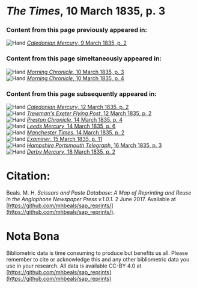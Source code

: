 # *The Times*, 10 March 1835, p. 3  
  
### Content from this page previously appeared in:  
![Hand](http://scissorsandpaste.net/wp-content/uploads/2017/06/smallhandpointer.png) [*Caledonian Mercury*, 9 March 1835, p. 2](https://mhbeals.github.io/sap_html/Caledonian-Mercury/Caledonian-Mercury-9-March-1835-p-2)  
  
### Content from this page simeltaneously appeared in:  
![Hand](http://scissorsandpaste.net/wp-content/uploads/2017/06/smallhandpointer.png) [*Morning Chronicle*, 10 March 1835, p. 3](https://mhbeals.github.io/sap_html/Morning-Chronicle/Morning-Chronicle-10-March-1835-p-3)  
![Hand](http://scissorsandpaste.net/wp-content/uploads/2017/06/smallhandpointer.png) [*Morning Chronicle*, 10 March 1835, p. 4](https://mhbeals.github.io/sap_html/Morning-Chronicle/Morning-Chronicle-10-March-1835-p-4)  
  
### Content from this page subsequently appeared in:  
![Hand](http://scissorsandpaste.net/wp-content/uploads/2017/06/smallhandpointer.png) [*Caledonian Mercury*, 12 March 1835, p. 2](https://mhbeals.github.io/sap_html/Caledonian-Mercury/Caledonian-Mercury-12-March-1835-p-2)  
![Hand](http://scissorsandpaste.net/wp-content/uploads/2017/06/smallhandpointer.png) [*Trewman's Exeter Flying Post*, 12 March 1835, p. 2](https://mhbeals.github.io/sap_html/Trewman's-Exeter-Flying-Post/Trewman's-Exeter-Flying-Post-12-March-1835-p-2)  
![Hand](http://scissorsandpaste.net/wp-content/uploads/2017/06/smallhandpointer.png) [*Preston Chronicle*, 14 March 1835, p. 4](https://mhbeals.github.io/sap_html/Preston-Chronicle/Preston-Chronicle-14-March-1835-p-4)  
![Hand](http://scissorsandpaste.net/wp-content/uploads/2017/06/smallhandpointer.png) [*Leeds Mercury*, 14 March 1835, p. 6](https://mhbeals.github.io/sap_html/Leeds-Mercury/Leeds-Mercury-14-March-1835-p-6)  
![Hand](http://scissorsandpaste.net/wp-content/uploads/2017/06/smallhandpointer.png) [*Manchester Times*, 14 March 1835, p. 2](https://mhbeals.github.io/sap_html/Manchester-Times/Manchester-Times-14-March-1835-p-2)  
![Hand](http://scissorsandpaste.net/wp-content/uploads/2017/06/smallhandpointer.png) [*Examiner*, 15 March 1835, p. 11](https://mhbeals.github.io/sap_html/Examiner/Examiner-15-March-1835-p-11)  
![Hand](http://scissorsandpaste.net/wp-content/uploads/2017/06/smallhandpointer.png) [*Hampshire Portsmouth Telegraph*, 16 March 1835, p. 3](https://mhbeals.github.io/sap_html/Hampshire-Portsmouth-Telegraph/Hampshire-Portsmouth-Telegraph-16-March-1835-p-3)  
![Hand](http://scissorsandpaste.net/wp-content/uploads/2017/06/smallhandpointer.png) [*Derby Mercury*, 18 March 1835, p. 2](https://mhbeals.github.io/sap_html/Derby-Mercury/Derby-Mercury-18-March-1835-p-2)  


# Citation: 

Beals. M. H. *Scissors and Paste Database: A Map of Reprinting and Reuse in the Anglophone Newspaper Press v.1.0.1.* 2 June 2017. Available at [https://github.com/mhbeals/sap_reprints/](https://github.com/mhbeals/sap_reprints/). 

# Nota Bona

Bibliometric data is time consuming to produce but benefits us all. Please remember to cite or acknowledge this and any other bibliometric data you use in your research. All data is available CC-BY 4.0 at [https://github.com/mhbeals/sap_reprints](https://github.com/mhbeals/sap_reprints)